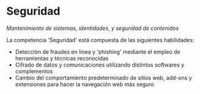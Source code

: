 Seguridad
=========
_Mantenimiento de sistemas, identidades, y seguridad de contenidos_

La competencia 'Seguridad' está compuesta de las siguientes habilidades:

* Detección de fraudes en línea y 'phishing' mediante el empleo de herramientas y técnicas reconocidas
* Cifrado de datos y comunicaciones utilizando distintos softwares y complementos
* Cambio del comportamiento predeterminado de sitios web, add-ons y extensiones para hacer la navegación web más seguro 
